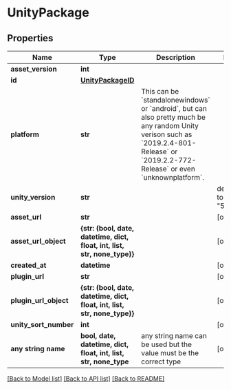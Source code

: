 # UnityPackage


## Properties
Name | Type | Description | Notes
------------ | ------------- | ------------- | -------------
**asset_version** | **int** |  | 
**id** | [**UnityPackageID**](UnityPackageID.md) |  | 
**platform** | **str** | This can be &#x60;standalonewindows&#x60; or &#x60;android&#x60;, but can also pretty much be any random Unity verison such as &#x60;2019.2.4-801-Release&#x60; or &#x60;2019.2.2-772-Release&#x60; or even &#x60;unknownplatform&#x60;. | 
**unity_version** | **str** |  | defaults to "5.3.4p1"
**asset_url** | **str** |  | [optional] 
**asset_url_object** | **{str: (bool, date, datetime, dict, float, int, list, str, none_type)}** |  | [optional] 
**created_at** | **datetime** |  | [optional] 
**plugin_url** | **str** |  | [optional] 
**plugin_url_object** | **{str: (bool, date, datetime, dict, float, int, list, str, none_type)}** |  | [optional] 
**unity_sort_number** | **int** |  | [optional] 
**any string name** | **bool, date, datetime, dict, float, int, list, str, none_type** | any string name can be used but the value must be the correct type | [optional]

[[Back to Model list]](../README.md#documentation-for-models) [[Back to API list]](../README.md#documentation-for-api-endpoints) [[Back to README]](../README.md)


